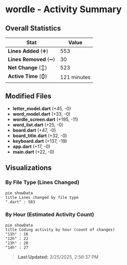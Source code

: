 # wordle - Activity Summary 

## Overall Statistics

| Stat                   | Value                                                             |
| ---------------------- | ----------------------------------------------------------------- |
| **Lines Added** (➕)   | 553                                          |
| **Lines Removed** (➖) | 30                                        |
| **Net Change** (↕)    | 523                |
| **Active Time** (⌚)   | 121 minutes |


## Modified Files
- **letter_model.dart** (+45, -0)
- **word_model.dart** (+33, -0)
- **wordle_screen.dart** (+195, -11)
- **word_list.dart** (+25, -0)
- **board.dart** (+47, -0)
- **board_title.dart** (+32, -0)
- **keyboard.dart** (+137, -19)
- **app.dart** (+17, -0)
- **main.dart** (+22, -0)

## Visualizations

### By File Type (Lines Changed)

```mermaid
pie showData
title Lines changed by file type
".dart" : 583
```

### By Hour (Estimated Activity Count)

```mermaid
pie showData
title Coding activity by hour (count of changes)
"11h" : 16
"12h" : 22
"13h" : 20
"14h" : 27
```


> **Last Updated:** 3/25/2025, 2:56:37 PM